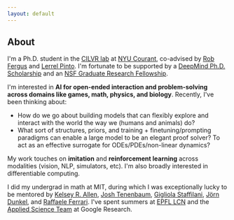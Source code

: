 ```yaml
---
layout: default
---
```

## About

I'm a Ph.D. student in the [CILVR lab](https://wp.nyu.edu/cilvr/) at [NYU Courant](https://cims.nyu.edu/dynamic/), co-advised by [Rob Fergus](https://cs.nyu.edu/~fergus/pmwiki/pmwiki.php) and [Lerrel Pinto](https://www.lerrelpinto.com/). I'm fortunate to be supported by a [DeepMind Ph.D. Scholarship](https://www.deepmind.com/scholarships) and an [NSF Graduate Research Fellowship](https://www.nsfgrfp.org/resources/about-grfp/).

I'm interested in **AI for open-ended interaction and problem-solving across domains like games, math, physics, and biology**. Recently, I've been thinking about:

* How do we go about building models that can flexibly explore and interact with the world the way we (humans and animals) do? 
* What sort of structures, priors, and training + finetuning/prompting paradigms can enable a large model to be an elegant proof solver? To act as an effective surrogate for ODEs/PDEs/non-linear dynamics? 

My work touches on **imitation** and **reinforcement learning** across modalities (vision, NLP, simulators, etc). I'm also broadly interested in differentiable computing. 

I did my undergrad in math at MIT, during which I was exceptionally lucky to be mentored by [Kelsey R. Allen](https://k-r-allen.github.io/), [Josh Tenenbaum](https://web.mit.edu/cocosci/josh.html), [Gigliola Staffilani](https://math.mit.edu/~gigliola/), [Jörn Dunkel](https://math.mit.edu/~dunkel/), and [Raffaele Ferrari](http://ferrari.mit.edu/about/). I've spent summers at [EPFL LCN](https://lcnwww.epfl.ch/gerstner/) and the [Applied Science Team](https://research.google/teams/applied-science/) at Google Research. 
